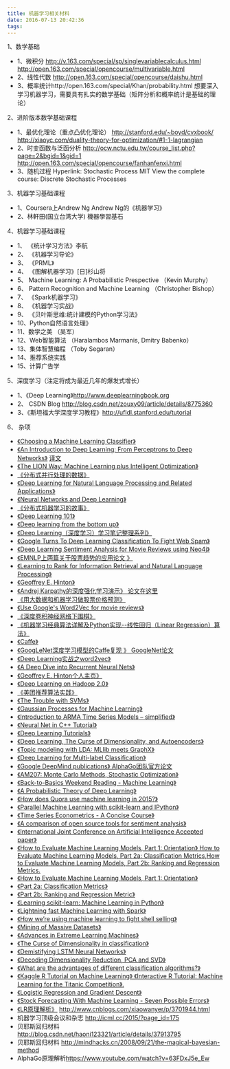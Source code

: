 ```yaml
---
title: 机器学习相关材料
date: 2016-07-13 20:42:36
tags:
---
```



1、数学基础
- 1、微积分 http://v.163.com/special/sp/singlevariablecalculus.html  http://open.163.com/special/opencourse/multivariable.html
- 2、线性代数 http://open.163.com/special/opencourse/daishu.html
- 3、概率统计http://open.163.com/special/Khan/probability.html
想要深入学习机器学习，需要具有扎实的数学基础（矩阵分析和概率统计是基础的理论）

2、进阶版本数学基础课程
- 1、最优化理论（重点凸优化理论）  http://stanford.edu/~boyd/cvxbook/   http://xiaoyc.com/duality-theory-for-optimization/#1-1-lagrangian
- 2、时变函数与泛函分析 http://ocw.nctu.edu.tw/course_list.php?page=2&bgid=1&gid=1  http://open.163.com/special/opencourse/fanhanfenxi.html
- 3、随机过程 Hyperlink: Stochastic Process MIT View the complete course: Discrete Stochastic Processes

3、机器学习基础课程
- 1、Coursera上Andrew Ng Andrew Ng的《机器学习》
- 2、林軒田(国立台湾大学) 機器學習基石

4、机器学习基础课程
- 1、 《统计学习方法》李航
- 2、 《机器学习导论》
- 3、 《PRML》
- 4、 《图解机器学习》[日]杉山将
- 5、   Machine Learning: A Probabilistic Prespective （Kevin Murphy）
- 6、   Pattern Recognition and Machine Learning （Christopher Bishop）
- 7、 《Spark机器学习》
- 8、 《机器学习实战》
- 9、 《贝叶斯思维:统计建模的Python学习法》
- 10、Python自然语言处理》
- 11、数学之美 （吴军）
- 12、Web智能算法 （Haralambos Marmanis, Dmitry Babenko）
- 13、集体智慧编程 （Toby Segaran）
- 14、推荐系统实践
- 15、计算广告学

5、深度学习（注定将成为最近几年的爆发式增长）
- 1、《Deep Learning》http://www.deeplearningbook.org
- 2、  CSDN Blog http://blog.csdn.net/zouxy09/article/details/8775360
- 3、《斯坦福大学深度学习教程》http://ufldl.stanford.edu/tutorial

6、 杂项

-  [《Choosing a Machine Learning Classifier》](http://blog.echen.me/2011/04/27/choosing-a-machine-learning-classifier/)
-  [《An Introduction to Deep Learning: From Perceptrons to Deep Networks》](https://www.toptal.com/machine-learning/an-introduction-to-deep-learning-from-perceptrons-to-deep-networks)  [译文](http://www.cnblogs.com/xiaowanyer/p/3701944.html)
-  [《The LION Way: Machine Learning plus Intelligent Optimization》](http://vdisk.weibo.com/s/ayG13we2vxyKl)
-  [《分布式并行处理的数据》](http://web.stanford.edu/group/pdplab/pdphandbook)
-  [《Deep Learning for Natural Language Processing and Related Applications》](https://www.microsoft.com/en-us/research/publication/deep-learning-for-natural-language-processing-and-related-applications-tutorial-at-icassp/)
-  [《Neural Networks and Deep Learning》](http://neuralnetworksanddeeplearning.com/index.html)
-  [《分布式机器学习的故事》](http://cxwangyi.github.io/notes/2014-01-20-distributed-machine-learning.html)
-  [《Deep Learning 101》](http://markus.com/deep-learning-101/)
-  [《Deep learning from the bottom up》](https://metacademy.org/roadmaps/rgrosse/deep_learning)
-  [《Deep Learning（深度学习）学习笔记整理系列》](http://blog.csdn.net/zouxy09/article/details/8775360)
-  [《Google Turns To Deep Learning Classification To Fight Web Spam》](http://www.seobythesea.com/2014/09/google-turns-deep-learning-classification-fight-web-spam/)
-  [《Deep Learning Sentiment Analysis for Movie Reviews using Neo4j》](http://neo4j.com/blog/deep-learning-sentiment-analysis-movie-reviews-using-neo4j/)
-  [《EMNLP上两篇关于股票趋势的应用论文 》](http://emnlp2014.org/papers/pdf/EMNLP2014148.pdf)
-  [《Learning to Rank for Information Retrieval and Natural Language Processing》](http://www.morganclaypool.com/doi/abs/10.2200/S00607ED2V01Y201410HLT026)
-  [《Geoffrey E. Hinton》](http://www.cs.toronto.edu/~hinton/)
-  [《Andrej Karpathy的深度强化学习演示》 论文在这里](http://cs.stanford.edu/people/karpathy/convnetjs/demo/rldemo.html)
-  [《用大数据和机器学习做股票价格预测》](http://eugenezhulenev.com/blog/2014/11/14/stock-price-prediction-with-big-data-and-machine-learning/)
-  [《Use Google's Word2Vec for movie reviews》](https://www.kaggle.com/c/word2vec-nlp-tutorial)
-  [《深度卷积神经网络下围棋》](https://www.technologyreview.com/s/533496/why-neural-networks-look-set-to-thrash-the-best-human-go-players-for-the-first-time/)
-  [《机器学习经典算法详解及Python实现--线性回归（Linear Regression）算法》](http://blog.csdn.net/suipingsp/article/details/42101139)
-  [《Caffe》](http://caffe.berkeleyvision.org/)
-  [《GoogLeNet深度学习模型的Caffe复现 》 GoogleNet论文](https://github.com/BVLC/caffe/blob/master/models/bvlc_googlenet/readme.md)
-  [《Deep Learning实战之word2vec》](http://techblog.youdao.com/?p=915)
-  [《A Deep Dive into Recurrent Neural Nets》](http://nikhilbuduma.com/2015/01/11/a-deep-dive-into-recurrent-neural-networks/)
-  [《Geoffrey E. Hinton个人主页》](http://www.cs.toronto.edu/~hinton/)
-  [《Deep Learning on Hadoop 2.0》](https://www.paypal-engineering.com/2015/01/12/deep-learning-on-hadoop-2-0-2/)
-  [《美团推荐算法实践》](http://tech.meituan.com/mt-recommend-practice.html)
-  [《The Trouble with SVMs》](http://v1v3kn.tumblr.com/post/47193952400/the-trouble-with-svms)
-  [《Gaussian Processes for Machine Learning》](http://www.gaussianprocess.org/gpml/)
-  [《Introduction to ARMA Time Series Models – simplified》](http://www.analyticsvidhya.com/blog/2015/03/introduction-auto-regression-moving-average-time-series/)
-  [《Neural Net in C++ Tutorial》](https://vimeo.com/19569529)
-  [《Deep Learning Tutorials》](http://deeplearning.net/tutorial/)
-  [《Deep Learning, The Curse of Dimensionality, and Autoencoders》](http://www.kdnuggets.com/2015/03/deep-learning-curse-dimensionality-autoencoders.html)
-  [《Topic modeling with LDA: MLlib meets GraphX》](https://databricks.com/blog/2015/03/25/topic-modeling-with-lda-mllib-meets-graphx.html)
-  [《Deep Learning for Multi-label Classification》](https://arxiv.org/abs/1502.05988)
-  [《Google DeepMind publications》  AlphaGo团队官方论文](https://deepmind.com/research/publications/)
-  [《AM207: Monte Carlo Methods, Stochastic Optimization》](http://am207.org/)
-  [《Back-to-Basics Weekend Reading - Machine Learning》](http://www.allthingsdistributed.com/2015/04/machine-learning.html)
-  [《A Probabilistic Theory of Deep Learning》](https://arxiv.org/abs/1504.00641)
-  [《How does Quora use machine learning in 2015?》](http://www.quora.com/How-does-Quora-use-machine-learning-in-2015/answer/Xavier-Amatriain)
-  [《Parallel Machine Learning with scikit-learn and IPython》](https://github.com/ogrisel/parallel_ml_tutorial)
-  [《Time Series Econometrics - A Concise Course》](http://www.ssc.upenn.edu/~fdiebold/Teaching706/econ706Penn.html)
-  [《A comparison of open source tools for sentiment analysis》](http://fotiad.is/blog/sentiment-analysis-comparison/)
-  [《International Joint Conference on Artificial Intelligence Accepted paper》](http://ijcai-15.org/index.php/accepted-papers)
-  [《How to Evaluate Machine Learning Models, Part 1: Orientation》 How to Evaluate Machine Learning Models, Part 2a: Classification Metrics,How to Evaluate Machine Learning Models, Part 2b: Ranking and Regression Metrics.]()
-  [《How to Evaluate Machine Learning Models, Part 1: Orientation》](http://blog.dato.com/how-to-evaluate-machine-learning-models-part-1-orientation)
-  [《Part 2a: Classification Metrics》]()
-  [《Part 2b: Ranking and Regression Metric》]()
-  [《Learning scikit-learn: Machine Learning in Python》]()
-  [《Lightning fast Machine Learning with Spark》]()
-  [《How we’re using machine learning to fight shell selling》]()
-  [《Mining of Massive Datasets》]()
-  [《Advances in Extreme Learning Machines》]()
-  [《The Curse of Dimensionality in classification》]()
-  [《Demistifying LSTM Neural Networks》]()
-  [《Decoding Dimensionality Reduction, PCA and SVD》]()
-  [《What are the advantages of different classification algorithms?》]()
-  [《Kaggle R Tutorial on Machine Learning》 《Interactive R Tutorial: Machine Learning for the Titanic Competition》.]()
-  [《Logistic Regression and Gradient Descent》]()
-  [《Stock Forecasting With Machine Learning - Seven Possible Errors》]()
-  [《LR原理解析》]()  <http://www.cnblogs.com/xiaowanyer/p/3701944.html>
- 机器学习顶级会议和杂志 <http://icml.cc/2015/?page_id=175>
- 贝耶斯回归材料 <http://blog.csdn.net/haoni123321/article/details/37913795>
- 贝耶斯回归材料 <http://mindhacks.cn/2008/09/21/the-magical-bayesian-method>
- AlphaGo原理解析<https://www.youtube.com/watch?v=63FDxJ5e_Ew>

